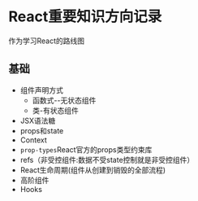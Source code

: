 # React重要知识方向记录

作为学习React的路线图

## 基础

- 组件声明方式
  - 函数式--无状态组件
  - 类-有状态组件
- JSX语法糖
- props和state
- Context
- `prop-types`React官方的props类型约束库
- refs（非受控组件:数据不受state控制就是非受控组件）
- React生命周期(组件从创建到销毁的全部流程)
- 高阶组件
- Hooks